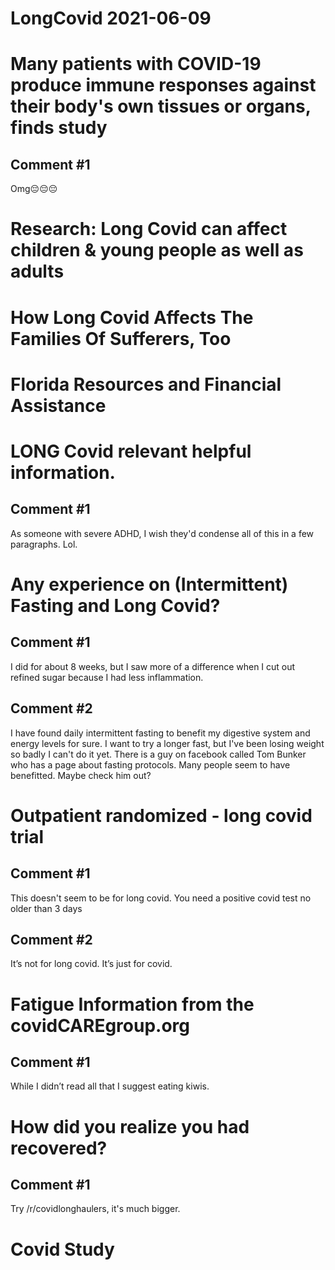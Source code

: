 
LongCovid 2021-06-09
====================

# Many patients with COVID-19 produce immune responses against their body's own tissues or organs, finds study

## Comment #1


Omg😔😔😔
# Research: Long Covid can affect children & young people as well as adults

# How Long Covid Affects The Families Of Sufferers, Too

# Florida Resources and Financial Assistance

# LONG Covid relevant helpful information.

## Comment #1


As someone with severe ADHD, I wish they'd condense all of this in a few paragraphs. Lol.
# Any experience on (Intermittent) Fasting and Long Covid?

## Comment #1


I did for about 8 weeks, but I saw more of a difference when I cut out refined sugar because I had less inflammation.
## Comment #2


I have found daily intermittent fasting to benefit my digestive system and energy levels for sure. I want to try a longer fast, but I've been losing weight so badly I can't do it yet. There is a guy on facebook called Tom Bunker who has a page about fasting protocols. Many people seem to have benefitted. Maybe check him out?
# Outpatient randomized - long covid trial

## Comment #1


This doesn't seem to be for long covid. You need a positive covid test no older than 3 days
## Comment #2


It’s not for long covid. It’s just for covid.
# Fatigue Information from the covidCAREgroup.org

## Comment #1


While I didn’t read all that I suggest eating kiwis.
# How did you realize you had recovered?

## Comment #1


Try /r/covidlonghaulers, it's much bigger.
# Covid Study
